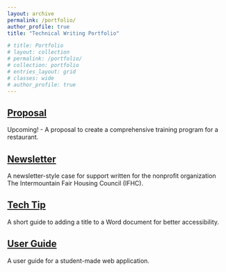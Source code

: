 ```yaml
---
layout: archive
permalink: /portfolio/
author_profile: true
title: "Technical Writing Portfolio"

# title: Portfolio
# layout: collection
# permalink: /portfolio/
# collection: portfolio
# entries_layout: grid
# classes: wide
# author_profile: true
---
```


## [Proposal](/portfolio/proposal/)
Upcoming! - A proposal to create a comprehensive training program for a restaurant.
## [Newsletter](/portfolio/newsletter/)
A newsletter-style case for support written for the nonprofit organization The Intermountain Fair Housing Council (IFHC).
## [Tech Tip](/portfolio/tech-tip/)
A short guide to adding a title to a Word document for better accessibility.
## [User Guide](/portfolio/user-guide/)
A user guide for a student-made web application.
